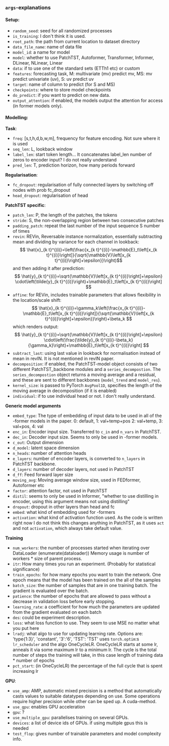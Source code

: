 ### `args`-explanations
#### Setup:
- `random_seed`: seed for all randomized processes
- `is_training`: I don't think it is used.
- `root_path`: the path from current location to dataset directory
- `data_file_name`: name of data file
- `model_id`: a name for model
- `model`: whether to use PatchTST, Autoformer, Transformer, Informer, DLinear, NLinear, Linear
- `data`: if to use one of the standard sets (ETTh1 etc) or custom
- `features`: forecasting task, M: multivariate (mv) predict mv, MS: mv predict univariate (uv), S: uv predict uv
- `target`: name of column to predict (for S and MS)
- `checkpoints`: where to store model checkpoints
- `do_predict`: if you want to predict on new data. 
- `output_attention`: if enabled, the models output the attention for access (in former models only).

#### Modelling:
**Task**:
- `freq`: [s,t,h,d,b,w,m], frequency for feature encoding. Not sure where it is used
- `seq_len`: L, lookback window
- `label_len`: start token length... It concatenates label_len number of zeros to encoder input? I do not really understand
- `pred_len`: T, prediction horizon, how many periods forward

**Regularisation**:
- `fc_dropout`: regularisation of fully connected layers by switching off nodes with prob fc_dropout
- `head_dropout`: regularisation of head

**PatchTST specific**:
- `patch_len`: P, the length of the patches, the tokens
- `stride`: S, the non-overlapping region between two consecutive patches
- `padding_patch`: repeat the last number of the input sequence S number of times
- `revin`: REVin, Reversable instance normalization, essentially subtracting mean and dividing by variance for each channel in lookback: $$ \hat{x}_{k t}^{(i)}=\left(\frac{x_{k t}^{(i)}-\mathbb{E}_t\left[x_{k t}^{(i)}\right]}{\sqrt{\mathbb{V}\left[x_{k t}^{(i)}\right]+\epsilon}}\right)$$ and then adding it after prediction: $$ \hat{y}_{k t}^{(i)}=\sqrt{\mathbb{V}\left[x_{k t}^{(i)}\right]+\epsilon} \cdot\left(\tilde{y}_{k t}^{(i)}\right)+\mathbb{E}_t\left[x_{k t}^{(i)}\right] $$
- `affine`: for REVin, includes trainable parameters that allows flexibility in the location/scale shift: $$ \hat{x}_{k t}^{(i)}=\gamma_k\left(\frac{x_{k t}^{(i)}-\mathbb{E}_t\left[x_{k t}^{(i)}\right]}{\sqrt{\mathbb{V}\left[x_{k t}^{(i)}\right]+\epsilon}}\right)+\beta_k $$ which renders output:$$ \hat{y}_{k t}^{(i)}=\sqrt{\mathbb{V}\left[x_{k t}^{(i)}\right]+\epsilon} \cdot\left(\frac{\tilde{y}_{k t}^{(i)}-\beta_k}{\gamma_k}\right)+\mathbb{E}_t\left[x_{k t}^{(i)}\right] $$
- `subtract_last`: using last value in lookback for normalisation instead of mean in revIN. It is not mentioned in revIN paper.
- `decomposition`: if enabled, the PatchTST-model object consists of two different PatchTST_backbone modules and a `series_decompostion`. The `series_decompostion` object returns a moving average and a residual, and these are sent to different backbones (`model_trend` and `model_res`).
- `kernel_size`: is passed to PyTorch `AvgPool1D`, specifies the length of the moving average in decomposition (if it is enabled)
- `individual`: if to use individual head or not. I don't really understand.

**Generic model arguments**
- `embed_type`: The type of embedding of input data to be used in all of the -former models in the paper. 0: default, 1: val+temp+pos 2: val+temp, 3: val+pos, 4: val
- `enc_in`: Encoder input size. Transferred to `c_in` and `n_vars` in PatchTST.
- `dec_in`: Decoder input size. Seems to only be used in -former models.
- `c_out`: Output dimension
- `d_model`: latent space dimension
- `n_heads`: number of attention heads
- `e_layers`: number of encoder layers, is converted to `n_layers` in PatchTST backbone.
- `d_layers`: number of decoder layers, not used in PatchTST
- `d_ff`: Feed forward layer size
- `moving_avg`: Moving average window size, used in FEDformer, Autoformer etc
- `factor`: attention factor, not used in PatchTST
- `distil`: seems to only be used in Informer, "whether to use distilling in encoder, using this argument means not using distilling"
- `dropout`: dropout in other layers than head and fc
- `embed`: what kind of embedding used for -formers
- `activation`: what kind of activation function used. As the code is written right now I do not think this changes anything in PatchTST, as it uses `act` and not `activation`, which always take default value.

**Training**
- `num_workers`: the number of processes started when iterating over DataLoader (enumerate(dataloader)) Memory usage is number of workers * size of parent process.
- `itr`: How many times you run an experiment. (Probably for statistical significance)
- `train_epochs`: for how many epochs you want to train the network. One epoch means that the model has been trained on the all of the samples
-  `batch_size`: the number of samples that are in one training batch. The gradient is evaluated over the batch.
- `patience`: the number of epochs that are allowed to pass without a decrease in validation loss before early stopping.
- `learning_rate`: a coefficient for how much the parameters are updated from the gradient evaluated on each batch
- `des`: could be experiment description. 
- `loss`: what loss function to use. They seem to use MSE no matter what you put here
- `lradj`: what algo to use for updating learning rate. Options are: 'type{1:3}', 'constant', '3':'6', 'TST': 'TST' uses `torch.optim`:s `lr_scheduler` and the algo OneCycleLR. OneCycleLR starts at some lr, anneals it via some maximum lr to a minimum lr. The cycle is the total number of steps the training will take, in this case length of training data * number of epochs
- `pct_start`: (in OneCycleLR) the percentage of the full cycle that is spent increasing lr

**GPU**:
- `use_amp`: AMP, automatic mixed precision is a method that automatically casts values to suitable datatypes depending on use. Some operations require higher precision while other can be sped up. A cuda-method.
- `use_gpu`: enables GPU acceleration
- `gpu`: ?
- `use_multiple_gpu`: parallelises training on several GPUs.
- `devices`: a list of device ids of GPUs. if using multiple gpus this is needed   
- `test_flop`: gives number of trainable parameters and model complexity info.



